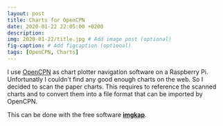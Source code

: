 ```yaml
---
layout: post
title: Charts for OpenCPN
date: 2020-01-22 22:05:00 +0200
description:
img: 2020-01-22/title.jpg # Add image post (optional)
fig-caption: # Add figcaption (optional)
tags: [OpenCPN, Charts]
---
```

I use [OpenCPN](https://opencpn.org/) as chart plotter navigation software on a Raspberry Pi. Unfortunatly I couldn't find any good enough charts on the web. So I decided to scan the paper charts. This requires to reference the scanned charts and to convert them into a file format that can be imported by OpenCPN.

This can be done with the free software [**imgkap**](https://github.com/nohal/imgkap).
